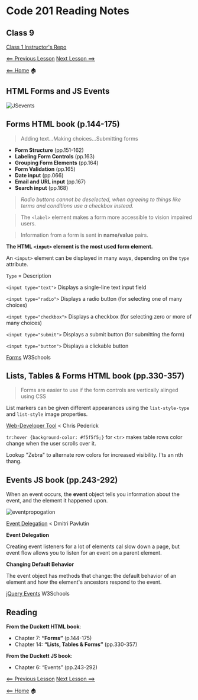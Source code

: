 # Code 201 Reading Notes

## Class 9

[Class 1 Instructor's Repo](https://github.com/codefellows/seattle-201n21/tree/master/class-01)

[<== Previous Lesson](class-08.md) [Next Lesson ==>](class-10.md)

[<== Home](README.md) 🏠

## HTML Forms and JS Events

![JSevents](https://data-flair.training/blogs/wp-content/uploads/sites/2/2019/07/JavaScript-Event-Types.jpg)

## Forms HTML book (p.144-175)

> Adding text...Making choices...Submitting forms

+ **Form Structure** (pp.151-162)
+ **Labeling Form Controls** (pp.163)
+ **Grouping Form Elements** (pp.164)
+ **Form Validation** (pp.165)
+ **Date input** (pp.066)
+ **Email and URL input** (pp.167)
+ **Search input** (pp.168)

> *Radio buttons cannot be deselected, when agreeing to things like terms and conditions use a checkbox instead.*

> The `<label>` element makes a form more accessible to vision impaired users.

> Information from a form is sent in **name/value** pairs.

**The HTML `<input>` element is the most used form element.**

An `<input>` element can be displayed in many ways, depending on the `type` attribute.

`Type` =	Description

`<input type="text">`	Displays a single-line text input field

`<input type="radio">`	Displays a radio button (for selecting one of many choices)

`<input type="checkbox">`	Displays a checkbox (for selecting zero or more of many choices)

`<input type="submit">`	Displays a submit button (for submitting the form)

`<input type="button">`	Displays a clickable button

[Forms](https://www.w3schools.com/html/html_forms.asp) W3Schools

## Lists, Tables & Forms HTML book (pp.330-357)

> Forms are easier to use if the form controls are vertically alinged using CSS

List markers can be given different appearances using the `list-style-type` and `list-style` image properties.

[Web-Developer Tool](https://chrispederick.com/work/web-developer/) < Chris Pederick

`tr:hover {background-color: #f5f5f5;}` for `<tr>` makes table rows color change when the user scrolls over it.

Lookup "Zebra" to alternate row colors for increased visibility. I'ts an nth thang.

## Events JS book (pp.243-292)

When an event occurs, the **event** object tells you information about the event, and the element it happened upon.

![eventpropogation](https://dmitripavlutin.com/static/9a8fc772a94452ca819295094c99b1a9/7c84e/javascript-event-propagation-5.webp)

[Event Delegation](https://dmitripavlutin.com/javascript-event-delegation/) < Dmitri Pavlutin

**Event Delegation**

Creating event listeners for a lot of elements cal slow down a page, but event flow allows you to listen for an event on a parent element.

**Changing Default Behavior**

The event object has methods that change: the default behavior of an element and how the element's ancestors respond to the event.

[jQuery Events](https://www.w3schools.com/jquery/jquery_events.asp) W3Schools

## Reading

**From the Duckett HTML book**:

+ Chapter 7: **“Forms”** (p.144-175)
+ Chapter 14: **“Lists, Tables & Forms”** (pp.330-357)

**From the Duckett JS book**:

+ Chapter 6: “Events” (pp.243-292)

[<== Previous Lesson](class-08.md) [Next Lesson ==>](class-10.md)

[<== Home](README.md) 🏠
